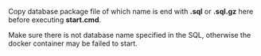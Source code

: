 Copy database package file of which name is end with **.sql** or **.sql.gz** here before executing **start.cmd**.

Make sure there is not database name specified in the SQL, otherwise the docker container may be failed to start.
